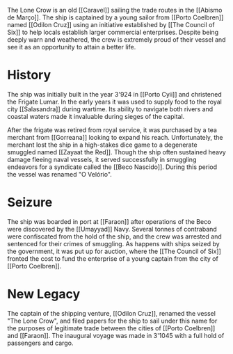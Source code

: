 The Lone Crow is an old [[Caravel]] sailing the trade routes in the [[Abismo de Março]]. The ship is captained by a young sailor from [[Porto Coelbren]] named [[Odilon Cruz]] using an initiative established by [[The Council of Six]] to help locals establish larger commercial enterprises. Despite being deeply warn and weathered, the crew is extremely proud of their vessel and see it as an opportunity to attain a better life.

# History

The ship was initially built in the year 3'924 in [[Porto Cyii]] and christened the Frigate Lumar. In the early years it was used to supply food to the royal city [[Salasandra]] during wartime. Its ability to navigate both rivers and coastal waters made it invaluable during sieges of the capital. 

After the frigate was retired from royal service, it was purchased by a tea merchant from [[Gorreana]] looking to expand his reach. Unfortunately, the merchant lost the ship in a high-stakes dice game to a degenerate smuggled named [[Zayaat the Red]]. Though the ship often sustained heavy damage fleeing naval vessels, it served successfully in smuggling endeavors for a syndicate called the [[Beco Nascido]]. During this period the vessel was renamed "O Velório".

# Seizure

The ship was boarded in port at [[Faraon]] after operations of the Beco were discovered by the [[Umayyad]] Navy. Several tonnes of contraband were confiscated from the hold of the ship, and the crew was arrested and sentenced for their crimes of smuggling. As happens with ships seized by the government, it was put up for auction, where the [[The Council of Six]] fronted the cost to fund the enterprise of a young captain from the city of [[Porto Coelbren]]. 

# New Legacy

The captain of the shipping venture, [[Odilon Cruz]], renamed the vessel "The Lone Crow", and filed papers for the ship to sail under this name for the purposes of legitimate trade between the cities of [[Porto Coelbren]] and [[Faraon]]. The inaugural voyage was made in 3'1045 with a full hold of passengers and cargo. 